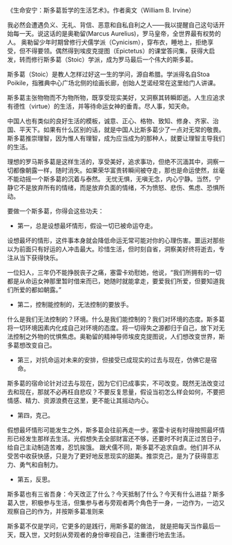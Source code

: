 
《生命安宁：斯多葛哲学的生活艺术》。作者奥文（William B. Irvine）

我必然会遭遇负义、无礼、背信、恶意和自私自利之人——我以提醒自己这句话开始每一天。说这话的是奥勒留(Marcus Aurelius)，罗马皇帝，全世界最有权势的人。 
奥勒留少年时期曾修行犬儒学派（Cynicism），穿布衣，睡地上，拒绝享受，但不得要领。偶然得到埃皮克提图（Epictetus）的课堂答问集，获得大启发，转而修行斯多葛（Stoic）学派，成为罗马最后一个伟大的斯多葛。 

斯多葛（Stoic）是教人怎样过好这一生的学问，源自希腊。学派得名自Stoa Poikile，指雅典中心广场北侧的绘画长廊，创始人芝诺经常在这里给门人讲课。 

斯多葛主张物物而不为物所物，既享受现实美好，又洞察其转瞬即逝。人生应追求有德性（virtue）的生活，并等待命运女神的垂青。尽人事，知天命。

中国人也有类似的良好生活的模板，诚意、正心、格物、致知、修身、齐家、治国、平天下。如果有什么区别的话，就是中国人比斯多葛少了一点对无常的敬畏。
斯多葛推崇理智，因为惟人有理智，成为应当成为的那种人，就要让理智主导我们的生活。

理想的罗马斯多葛是这样生活的，享受美好，追求事功，但绝不沉湎其中，洞察一切都像朝露一样，随时消失。如果荣华富贵转瞬间被夺走，那也是命运使然，丝毫不能动摇一个斯多葛的沉着与泰然。
无忧无惧，无嗔无念，内心宁静。当然，宁静它不是放弃所有的情绪，而是放弃负面的情绪，不为愤怒、悲伤、焦虑、恐惧所动。

要做一个斯多葛，你得会这些功夫： 
+ 第一，总是设想最坏情形，假设一切已被命运夺走。 

设想最坏的情形，这件事本身就会降低命运无常可能对你的心理伤害。噩运对那些以为前面只有好运的人冲击最大。珍惜生活，但时刻自省，洞察美好终将逝去，专注从当下获得快乐。 

一位妇人，三年仍不能挣脱丧子之痛，塞雷卡劝慰她，他说，“我们所拥有的一切都是从命运女神那里暂时借来而已，她随时就能拿走，要爱我们所爱，但要知道我们所爱的都如朝露。” 

+ 第二，控制能控制的，无法控制的要放手。 

什么是我们无法控制的？环境。什么是我们能控制的？我们对环境的态度。斯多葛将一切环境因素内化成自己对环境的态度。将一切得失之源都归于自己，放下对无法控制之外物的忧惧焦虑。奥勒留的精神导师埃皮克提图说，人们想改变世界，斯多葛想改变自己。 

+ 第三，对抗命运对未来的安排，但接受已成现实的过去与现在，仿佛它是宿命。 

斯多葛的宿命论针对过去与现在，因为它们已成事实，不可改变。既然无法改变过去和现在，那就不必再枉自悲叹？不要反复思量，假设当初怎么样会如何，不要把情感、精力、资源浪费在这里，更不能让其摇动内心。 

+ 第四，克己。 

假想最坏情形可能发生之外，斯多葛会往前再走一步。塞雷卡说有时得按照最坏情形已经发生那样去生活。光假想失去全部财富还不够，还要时不时真正过苦日子，给自己主动制造苦难，忍饥挨饿。
跟犬儒不同，斯多葛不追求自虐。他们并不从受苦中收获快感，只是为了更好地反思现实的甜美。推崇克己，是为了获得意志力、勇气和自制力。 

+ 第五，反思。 

斯多葛也有三省吾身：今天改正了什么？今天抵制了什么？今天有什么进益？斯多葛入世，积极参与生活，但集参与者与旁观者两个角色于一身，一边作为，一边又观察自己的作为，并按斯多葛准则来

斯多葛不仅是学问，它更多的是践行，用斯多葛的做法， 就是把每天当作最后一天，既入世，又时刻从旁观者的身份审视自己，注重德行地去生活。 
